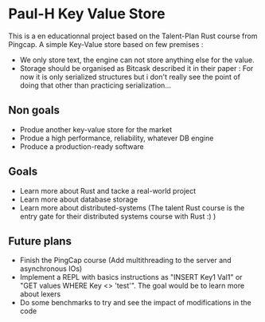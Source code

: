 # Paul-H Key Value Store #

This is a en educationnal project based on the Talent-Plan Rust course from Pingcap. 
A simple Key-Value store based on few premises : 
* We only store text, the engine can not store anything else for the value.
* Storage should be organised as Bitcask described it in their paper : For now it is only serialized structures but i don't really see the point of doing that other than practicing serialization...


## Non goals ##
* Produe another key-value store for the market
* Produe a high performance, reliability, whatever DB engine
* Produce a production-ready software 

## Goals ##
* Learn more about Rust and tacke a real-world project
* Learn more about database storage
* Learn more about distributed-systems (The talent Rust course is the entry gate for their distributed systems course with Rust :) )

## Future plans ##
* Finish the PingCap course (Add multithreading to the server and asynchronous IOs)
* Implement a REPL with basics instructions as "INSERT Key1 Val1" or "GET values WHERE Key <> 'test'". The goal would be to learn more about lexers
* Do some benchmarks to try and see the impact of modifications in the code

